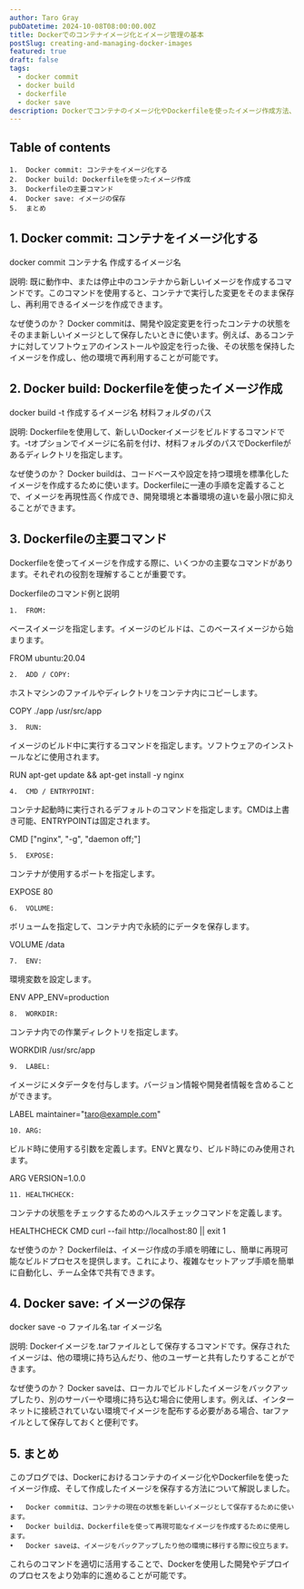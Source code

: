 ```yaml
---
author: Taro Gray
pubDatetime: 2024-10-08T08:00:00.00Z
title: Dockerでのコンテナイメージ化とイメージ管理の基本
postSlug: creating-and-managing-docker-images
featured: true
draft: false
tags:
  - docker commit
  - docker build
  - dockerfile
  - docker save
description: Dockerでコンテナのイメージ化やDockerfileを使ったイメージ作成方法、そしてイメージの保存について詳しく解説します。各コマンドの使い方と、どのような場面で使用するべきかを理解しましょう。
---
```


## Table of contents

    1.	Docker commit: コンテナをイメージ化する
    2.	Docker build: Dockerfileを使ったイメージ作成
    3.	Dockerfileの主要コマンド
    4.	Docker save: イメージの保存
    5.	まとめ

## 1. Docker commit: コンテナをイメージ化する

docker commit コンテナ名 作成するイメージ名

説明: 既に動作中、または停止中のコンテナから新しいイメージを作成するコマンドです。このコマンドを使用すると、コンテナで実行した変更をそのまま保存し、再利用できるイメージを作成できます。

なぜ使うのか？
Docker commitは、開発や設定変更を行ったコンテナの状態をそのまま新しいイメージとして保存したいときに使います。例えば、あるコンテナに対してソフトウェアのインストールや設定を行った後、その状態を保持したイメージを作成し、他の環境で再利用することが可能です。

## 2. Docker build: Dockerfileを使ったイメージ作成

docker build -t 作成するイメージ名 材料フォルダのパス

説明: Dockerfileを使用して、新しいDockerイメージをビルドするコマンドです。-tオプションでイメージに名前を付け、材料フォルダのパスでDockerfileがあるディレクトリを指定します。

なぜ使うのか？
Docker buildは、コードベースや設定を持つ環境を標準化したイメージを作成するために使います。Dockerfileに一連の手順を定義することで、イメージを再現性高く作成でき、開発環境と本番環境の違いを最小限に抑えることができます。

## 3. Dockerfileの主要コマンド

Dockerfileを使ってイメージを作成する際に、いくつかの主要なコマンドがあります。それぞれの役割を理解することが重要です。

Dockerfileのコマンド例と説明

    1.	FROM:

ベースイメージを指定します。イメージのビルドは、このベースイメージから始まります。

FROM ubuntu:20.04

    2.	ADD / COPY:

ホストマシンのファイルやディレクトリをコンテナ内にコピーします。

COPY ./app /usr/src/app

    3.	RUN:

イメージのビルド中に実行するコマンドを指定します。ソフトウェアのインストールなどに使用されます。

RUN apt-get update && apt-get install -y nginx

    4.	CMD / ENTRYPOINT:

コンテナ起動時に実行されるデフォルトのコマンドを指定します。CMDは上書き可能、ENTRYPOINTは固定されます。

CMD ["nginx", "-g", "daemon off;"]

    5.	EXPOSE:

コンテナが使用するポートを指定します。

EXPOSE 80

    6.	VOLUME:

ボリュームを指定して、コンテナ内で永続的にデータを保存します。

VOLUME /data

    7.	ENV:

環境変数を設定します。

ENV APP_ENV=production

    8.	WORKDIR:

コンテナ内での作業ディレクトリを指定します。

WORKDIR /usr/src/app

    9.	LABEL:

イメージにメタデータを付与します。バージョン情報や開発者情報を含めることができます。

LABEL maintainer="taro@example.com"

    10.	ARG:

ビルド時に使用する引数を定義します。ENVと異なり、ビルド時にのみ使用されます。

ARG VERSION=1.0.0

    11.	HEALTHCHECK:

コンテナの状態をチェックするためのヘルスチェックコマンドを定義します。

HEALTHCHECK CMD curl --fail http://localhost:80 || exit 1

なぜ使うのか？
Dockerfileは、イメージ作成の手順を明確にし、簡単に再現可能なビルドプロセスを提供します。これにより、複雑なセットアップ手順を簡単に自動化し、チーム全体で共有できます。

## 4. Docker save: イメージの保存

docker save -o ファイル名.tar イメージ名

説明: Dockerイメージを.tarファイルとして保存するコマンドです。保存されたイメージは、他の環境に持ち込んだり、他のユーザーと共有したりすることができます。

なぜ使うのか？
Docker saveは、ローカルでビルドしたイメージをバックアップしたり、別のサーバーや環境に持ち込む場合に使用します。例えば、インターネットに接続されていない環境でイメージを配布する必要がある場合、tarファイルとして保存しておくと便利です。

## 5. まとめ

このブログでは、Dockerにおけるコンテナのイメージ化やDockerfileを使ったイメージ作成、そして作成したイメージを保存する方法について解説しました。

    •	Docker commitは、コンテナの現在の状態を新しいイメージとして保存するために使います。
    •	Docker buildは、Dockerfileを使って再現可能なイメージを作成するために使用します。
    •	Docker saveは、イメージをバックアップしたり他の環境に移行する際に役立ちます。

これらのコマンドを適切に活用することで、Dockerを使用した開発やデプロイのプロセスをより効率的に進めることが可能です。
